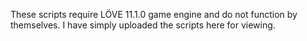 These scripts require LÖVE 11.1.0 game engine and do not function by themselves.
I have simply uploaded the scripts here for viewing.

